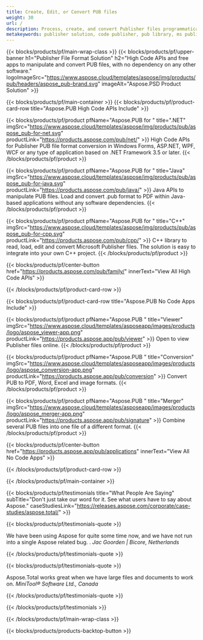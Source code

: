 ```yaml
---
title: Create, Edit, or Convert PUB files
weight: 30
url: /
description: Process, create, and convert Publisher files programmatically with the High Code APIs. С#, Java and C++ solution to integrate into your product!
metakeywords: publisher solution, code publisher, pub library, ms publisher library
---
```


{{< blocks/products/pf/main-wrap-class >}}
{{< blocks/products/pf/upper-banner h1="Publisher File Format Solution" h2="High Code APIs and free apps to manipulate and convert PUB files, with no dependency on any other software."  logoImageSrc="https://www.aspose.cloud/templates/aspose/img/products/pub/headers/aspose_pub-brand.svg" imageAlt="Aspose.PSD Product Solution" >}}

{{< blocks/products/pf/main-container >}}
{{< blocks/products/pf/product-card-row title="Aspose.PUB High Code APIs Include" >}}

{{< blocks/products/pf/product pfName="Aspose.PUB for " title=".NET" imgSrc="https://www.aspose.cloud/templates/aspose/img/products/pub/aspose_pub-for-net.svg" productLink="https://products.aspose.com/pub/net/" >}}
High Code APIs for Publisher PUB file format conversion in Windows Forms, ASP.NET, WPF, WCF or any type of application based on .NET Framework 3.5 or later.
{{< /blocks/products/pf/product >}}

{{< blocks/products/pf/product pfName="Aspose.PUB for " title="Java" imgSrc="https://www.aspose.cloud/templates/aspose/img/products/pub/aspose_pub-for-java.svg" productLink="https://products.aspose.com/pub/java/" >}}
Java APIs to manipulate PUB files. Load and convert .pub format to PDF within Java-based applications without any software dependencies.
{{< /blocks/products/pf/product >}}

{{< blocks/products/pf/product pfName="Aspose.PUB for " title="C++" imgSrc="https://www.aspose.cloud/templates/aspose/img/products/pub/aspose_pub-for-cpp.svg" productLink="https://products.aspose.com/pub/cpp/" >}}
C++ library to read, load, edit and convert Microsoft Publisher files. The solution is easy to integrate into your own C++ project.
{{< /blocks/products/pf/product >}}

{{< blocks/products/pf/center-button href="https://products.aspose.com/pub/family/" innerText="View All High Code APIs" >}}

{{< /blocks/products/pf/product-card-row >}}

{{< blocks/products/pf/product-card-row title="Aspose.PUB No Code Apps Include" >}}

{{< blocks/products/pf/product pfName="Aspose.PUB " title="Viewer" imgSrc="https://www.aspose.cloud/templates/asposeapp/images/products/logo/aspose_viewer-app.png" productLink="https://products.aspose.app/pub/viewer" >}} Open to view Publisher files online. {{< /blocks/products/pf/product >}}

{{< blocks/products/pf/product pfName="Aspose.PUB " title="Conversion" imgSrc="https://www.aspose.cloud/templates/asposeapp/images/products/logo/aspose_conversion-app.png" productLink="https://products.aspose.app/pub/conversion" >}} Convert PUB to PDF, Word, Excel and image formats. {{< /blocks/products/pf/product >}}

{{< blocks/products/pf/product pfName="Aspose.PUB " title="Merger" imgSrc="https://www.aspose.cloud/templates/asposeapp/images/products/logo/aspose_merger-app.png" productLink="https://products.aspose.app/pub/signature" >}} Combine several PUB files into one file of a different format. {{< /blocks/products/pf/product >}}

{{< blocks/products/pf/center-button href="https://products.aspose.app/pub/applications" innerText="View All No Code Apps" >}}

{{< /blocks/products/pf/product-card-row >}}

{{< /blocks/products/pf/main-container >}}

{{< blocks/products/pf/testimonials title="What People Are Saying" subTitle="Don't just take our word for it. See what users have to say about Aspose." caseStudiesLink="https://releases.aspose.com/corporate/case-studies/aspose.total/" >}}

{{< blocks/products/pf/testimonials-quote >}}
<p class="first">
 We have been using Aspose for quite some time now, and we have not run into a single Aspose related bug. .
 <em>
  Jac Goorden | Bicore, Netherlands
 </em>
</p>

{{< /blocks/products/pf/testimonials-quote >}}

{{< blocks/products/pf/testimonials-quote >}}
<p class="second">
 Aspose.Total works great when we have large files and documents to work on.
 <em>
  MiniTool® Software Ltd., Canada
 </em>
</p>

{{< /blocks/products/pf/testimonials-quote >}}

{{< /blocks/products/pf/testimonials >}}

{{< /blocks/products/pf/main-wrap-class >}}

{{< blocks/products/products-backtop-button >}}